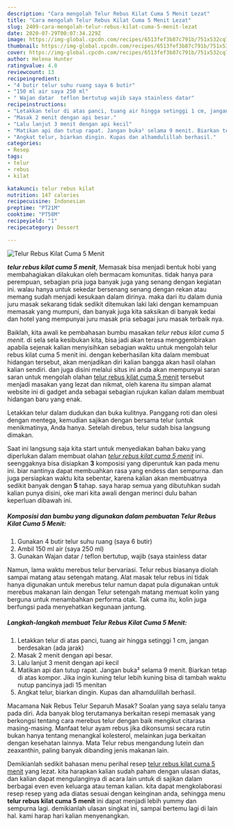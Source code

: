 ```yaml
---
description: "Cara mengolah Telur Rebus Kilat Cuma 5 Menit Lezat"
title: "Cara mengolah Telur Rebus Kilat Cuma 5 Menit Lezat"
slug: 2409-cara-mengolah-telur-rebus-kilat-cuma-5-menit-lezat
date: 2020-07-29T00:07:34.229Z
image: https://img-global.cpcdn.com/recipes/6513fef3b87c791b/751x532cq70/telur-rebus-kilat-cuma-5-menit-foto-resep-utama.jpg
thumbnail: https://img-global.cpcdn.com/recipes/6513fef3b87c791b/751x532cq70/telur-rebus-kilat-cuma-5-menit-foto-resep-utama.jpg
cover: https://img-global.cpcdn.com/recipes/6513fef3b87c791b/751x532cq70/telur-rebus-kilat-cuma-5-menit-foto-resep-utama.jpg
author: Helena Hunter
ratingvalue: 4.8
reviewcount: 13
recipeingredient:
- "4 butir telur suhu ruang saya 6 butir"
- "150 ml air saya 250 ml"
- " Wajan datar  teflon bertutup wajib saya stainless datar"
recipeinstructions:
- "Letakkan telur di atas panci, tuang air hingga setinggi 1 cm, jangan berdesakan (ada jarak)"
- "Masak 2 menit dengan api besar."
- "Lalu lanjut 3 menit dengan api kecil"
- "Matikan api dan tutup rapat. Jangan buka² selama 9 menit. Biarkan tetap di atas kompor. Jika ingin kuning telur lebih kuning bisa di tambah waktu nutup pancinya jadi 15 menitan"
- "Angkat telur, biarkan dingin. Kupas dan alhamdulillah berhasil."
categories:
- Resep
tags:
- telur
- rebus
- kilat

katakunci: telur rebus kilat 
nutrition: 147 calories
recipecuisine: Indonesian
preptime: "PT21M"
cooktime: "PT58M"
recipeyield: "1"
recipecategory: Dessert

---
```



![Telur Rebus Kilat Cuma 5 Menit](https://img-global.cpcdn.com/recipes/6513fef3b87c791b/751x532cq70/telur-rebus-kilat-cuma-5-menit-foto-resep-utama.jpg)

<b><i>telur rebus kilat cuma 5 menit</i></b>, Memasak bisa menjadi bentuk hobi yang membahagiakan dilakukan oleh bermacam komunitas. tidak hanya para perempuan, sebagian pria juga banyak juga yang senang dengan kegiatan ini. walau hanya untuk sekedar bersenang senang dengan rekan atau memang sudah menjadi kesukaan dalam dirinya. maka dari itu dalam dunia juru masak sekarang tidak sedikit ditemukan laki laki dengan kemampuan memasak yang mumpuni, dan banyak juga kita saksikan di banyak kedai dan hotel yang mempunyai juru masak pria sebagai juru masak terbaik nya.

Baiklah, kita awali ke pembahasan bumbu masakan <i>telur rebus kilat cuma 5 menit</i>. di sela sela kesibukan kita, bisa jadi akan terasa menggembirakan apabila sejenak kalian menyisihkan sebagian waktu untuk mengolah telur rebus kilat cuma 5 menit ini. dengan keberhasilan kita dalam membuat hidangan tersebut, akan menjadikan diri kalian bangga akan hasil olahan kalian sendiri. dan juga disini melalui situs ini anda akan mempunyai saran saran untuk mengolah olahan <u>telur rebus kilat cuma 5 menit</u> tersebut menjadi masakan yang lezat dan nikmat, oleh karena itu simpan alamat website ini di gadget anda sebagai sebagian rujukan kalian dalam membuat hidangan baru yang enak.

Letakkan telur dalam dudukan dan buka kulitnya. Panggang roti dan olesi dengan mentega, kemudian sajikan dengan bersama telur (untuk menikmatinya, Anda hanya. Setelah direbus, telur sudah bisa langsung dimakan.


Saat ini langsung saja kita start untuk menyediakan bahan baku yang diperlukan dalam membuat olahan <u><i>telur rebus kilat cuma 5 menit</i></u> ini. seenggaknya bisa disiapkan <b>3</b> komposisi yang diperuntuk kan pada menu ini. biar nantinya dapat membuahkan rasa yang endess dan sempurna. dan juga persiapkan waktu kita sebentar, karena kalian akan membuatnya sedikit banyak dengan <b>5</b> tahap. saya harap semua yang dibutuhkan sudah kalian punya disini, oke mari kita awali dengan merinci dulu bahan keperluan dibawah ini.

<!--inarticleads1-->

##### Komposisi dan bumbu yang digunakan dalam pembuatan Telur Rebus Kilat Cuma 5 Menit:

1. Gunakan 4 butir telur suhu ruang (saya 6 butir)
1. Ambil 150 ml air (saya 250 ml)
1. Gunakan  Wajan datar / teflon bertutup, wajib (saya stainless datar


Namun, lama waktu merebus telur bervariasi. Telur rebus biasanya diolah sampai matang atau setengah matang. Alat masak telur rebus ini tidak hanya digunakan untuk merebus telur namun dapat pula digunakan untuk merebus makanan lain dengan Telur setengah matang memuat kolin yang berguna untuk menambahkan performa otak. Tak cuma itu, kolin juga berfungsi pada menyehatkan kegunaan jantung. 

<!--inarticleads2-->

##### Langkah-langkah membuat Telur Rebus Kilat Cuma 5 Menit:

1. Letakkan telur di atas panci, tuang air hingga setinggi 1 cm, jangan berdesakan (ada jarak)
1. Masak 2 menit dengan api besar.
1. Lalu lanjut 3 menit dengan api kecil
1. Matikan api dan tutup rapat. Jangan buka² selama 9 menit. Biarkan tetap di atas kompor. Jika ingin kuning telur lebih kuning bisa di tambah waktu nutup pancinya jadi 15 menitan
1. Angkat telur, biarkan dingin. Kupas dan alhamdulillah berhasil.


Macamana Nak Rebus Telur Separuh Masak? Soalan yang saya selalu tanya pada diri. Ada banyak blog terutamanya berkaitan resepi memasak yang berkongsi tentang cara merebus telur dengan baik mengikut citarasa masing-masing. Manfaat telur ayam rebus jika dikonsumsi secara rutin bukan hanya tentang menangkal kolesterol, melainkan juga berkaitan dengan kesehatan lainnya. Mata Telur rebus mengandung lutein dan zeaxanthin, paling banyak dibanding jenis makanan lain. 

Demikianlah sedikit bahasan menu perihal resep <u>telur rebus kilat cuma 5 menit</u> yang lezat. kita harapkan kalian sudah paham dengan ulasan diatas, dan kalian dapat mengulanginya di acara lain untuk di sajikan dalam berbagai even even keluarga atau teman kalian. kita dapat mengkolaborasi resep resep yang ada diatas sesuai dengan keinginan anda, sehingga menu <b>telur rebus kilat cuma 5 menit</b> ini dapat menjadi lebih yummy dan sempurna lagi. demikianlah ulasan singkat ini, sampai bertemu lagi di lain hal. kami harap hari kalian menyenangkan.

